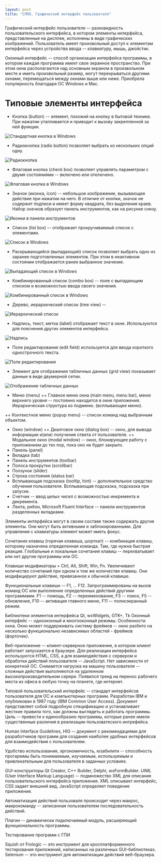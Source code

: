 ```yaml
---
layout: post
title: "СППО. Графический интерфейс пользователя"
---
```


Графический интерфейс пользователя -- разновидность пользовательского интерфейса, в котором элементы интерфейса, представленные на дисплее, исполнены в виде графических изображений.
Пользователь имеет произвольный доступ к элементам интерфейса через устройства ввода -- клавиатуру, мышь, джойстик.

Оконный интерфейс -- способ организации интерфейса программы, в котором каждая программа имеет свое экранное пространство.
При этом окна располагаются над основным экраном в произвольном месте и иметь произвольный размер, могут перекрываться другими окнами, перемещаться между окнами выше или ниже.
Приобрела популярность благодаря ОС Windows и Mac.


# Типовые элементы интерфейса

+ Кнопка (button) -- элемент, похожий на кнопку в бытовой технике.
При нажатии утапливается и приводит к вызову закрепленной за ней функции.

![Стандартная кнопка в Windows](/assets/images/pushbutton.png)


+ Радиокнопка (radio button) позволяет выбрать из нескольких опций одну.

![Радиокнопка](/assets/images/radiobutton.png)


+ Флаговая кнопка (check box) позволяет управлять параметром с двумя состояниями -- включено или отключено.

![Флаговая кнопка в Windows](/assets/images/checkbox.png)

+ Значок (иконка, icon) -- небольшое изображение, вызывающее действие при нажатии на него.
В отличие от кнопки, значок не содержит подписи и имеет форму квадрата, без выделения краев.
Набор значков образует панель инструментов, как на рисунке снизу.

![Иконки в панели инструментов](/assets/images/icons.png)

+ Список (list box) -- отображает прокручиваемый список с элементами.

![Список в Windows](/assets/images/listbox.png)

+ Раскрывающийся (выпадающий) список позволяет выбрать одно из заранее подготовленных элементов.
При этом в неактивном состоянии отображается ранее выбранное значение.

![Выпадающий список в Windows](/assets/images/combobox.png)

+ Комбинированный список (combo box) -- поле с выпадающим списком и возможностью ввода своего значения.

![Комбинированный список в Windows](/assets/images/combobox2.png)

+ Дерево, иерархический список (tree view) -- 

![Иерархический список](/assets/images/treeview.png)

+ Надпись, текст, метка (label) отображает текст в окне.
Используются для пояснения других элементов интерфейса.

![Надпись](/assets/images/label.png)

+ Поле редактирования (edit field) используется для ввода короткого однострочного текста.

![Поле редактирования](/assets/images/editfield.png)

+ Элемент для отображения табличных данных (grid view) показывает данные в виде двумерной сетки.

![Отображение табличных данных](/assets/images/gridview.png)

+ Меню (menu)
 ++ Главное меню окна (main menu, menu bar), меню верхнего уровня -- постоянно находится в окне приложения.
Иерархическая структура из подменю. (всплывающее меню).

 ++ Контекстное меню (popup menu) -- список команд над выбранным объектом.

+ Окно (window)
 ++ Диалговое окно (dialog box) -- окно, для вывода информации и(или) получения ответа от пользователя.
 ++ Модальное окно (modal window) -- окно, блокирующее работу с приложением до тех пор, пока оно не будет закрыто.
+ Панель (panel)
+ Вкладка (tab)
+ Панель инструментов (toolbar)
+ Полоса прокрутки (scrollbar)
+ Ползунок (slider)
+ Строка состояния (status bar)
+ Всплывающая подсказка (tooltip, hint) -- дополнительное средство обучения пользователя.
Всплывающая подсказка, подсказка при запуске.
+ Счетчик -- ввод целых чисел с возможностью инкремента и декремента.
+ Лента, рибон, Microsoft Fluent Interface -- панели инструментов разделенных вкладками.

Элементы интерфейса могут в своем составе также содержать другие элементы.
Они могут быть активными и заблокированными.
Для управления с клавиатуры элемент может иметь фокус.

Сочетание клавиш (горячая клавиша, шорткат) -- комбинация клавиш, которому назначена определенная команда.
Там, где нужна быстрая реакция.
Глобальные и локальные сочетания клавиш -- перехватывает или нет другие программы или ОС.

Клавиши модификаторы = Ctrl, Alt, Shift, Win, Fn.
Увеличивают количество сочетаний при одном и том же количестве клавиш.
Они модифицируют действие, привязанное к обычной клавише.

Функциональные клавиши -- F1, ... F12.
Запрограммированы на вызов команд ОС или выполнение определенных действий другими программами.
F1 -- помощь, F2 -- переименование, F3 -- поиск, F5 -- обновление, F10 -- активация главного меню, F11 -- полноэкранный режим.

Библиотеки элементов интерфейса
Qt, wxWidgets, GTK+, Tk
Оконный интерфейс -- однооконный и многооконный режимы.
Особенности окна.
Окно может поддерживать систему фреймов -- окно разбито на несколько функционально независимых областей - фреймов (форточек).

Веб-приложение -- клиент-серверное приложение, в котором клиент работает запускается в браузере.
Для реализации интерфейса используются HTML, CSS, а для взаимодействия с сервером и обработки действий пользователя -- JavaScript.
Нет зависимости от конкретной ОС.
Снимается нагрузка на машину пользователя -- сложные действия выполняются на удаленном высокопроизводительном серере.
Появился тренд на перенос рабочего места из офиса в любую точку на планете, где интернет.

Типовой пользовательский интерфейс -- стандарт интерфейсов пользователя для ОС и компьютерных программ.
Разработан IBM и опубликован в 1987 году (IBM Common User Access).
Документ представляет собой подробную спецификацию и устанавливает жесткие правила того, как должны выглядеть и работать программы.
Цель -- привести к единообразию программы, которые ранее имели существенные различия в реализации пользоватеского интрефейса.

Human Interface Guidelines, HIG -- документ с рекомендациями для разработчиков программ для создания наиболее удобных интерфейсов для взаимодействия с пользователем.

Удобство использования, эргономичность, юзабилити -- способность прогарммы быть понимаемым, изучаемым, используемым и привлекательным для пользователя в заданных условиях.

GUI-конструкторы
Qt Creator, C++ Builder, Delphi, wxFormBuilder.
UIML (User Interface Markup Language) -- подмножество XML для описания пользовательского интерфейса приложения.
XML описывает интерфейс, CSS задает внешний вид, JavaScript определяет поведение приложения.

Автоматизация действий пользоваля происходит через макрос, макрокоманду -- записанная пользователем последовательность действий.

Плагин -- динамически подключаемый модуль, расширяющий функциональность программы.

Тестирование программ с ГПИ

Squish от Frologic -- это инструмент для кросплатформенного тестирования приложений, написанных на различных GUI-библиотеках.
Selenium -- это инструмент для автоматизации действий веб-браузера.

